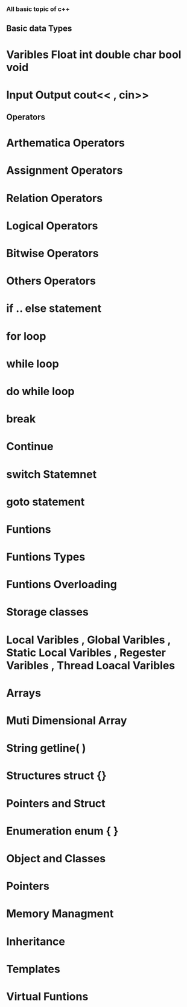 ### All basic topic of c++
## Basic data Types 
# Varibles Float int double char bool void 
# Input Output cout<< , cin>> 
## Operators 
# Arthematica Operators 
# Assignment Operators 
# Relation  Operators 
# Logical Operators 
# Bitwise Operators 
# Others  Operators 

# if .. else statement 
# for loop 
# while  loop 
# do while  loop 
# break 
# Continue 
# switch Statemnet 
# goto statement 

# Funtions
# Funtions Types
# Funtions Overloading 
#  Storage classes
#   Local Varibles , Global Varibles , Static Local Varibles , Regester Varibles , Thread Loacal Varibles 

# Arrays 
# Muti Dimensional Array 
#  String  getline( )
#  Structures   struct {}
#  Pointers and Struct 
# Enumeration enum { } 
# Object and  Classes 

# Pointers 
# Memory Managment 
# Inheritance 
# Templates 
# Virtual Funtions




